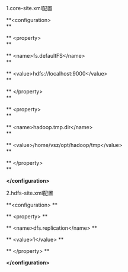 1.core-site.xml配置

**&lt;configuration&gt;    
**

**  &lt;property&gt;    
**

**    &lt;name&gt;fs.defaultFS&lt;/name&gt;    
**

**    &lt;value&gt;hdfs://localhost:9000&lt;/value&gt;    
**

**  &lt;/property&gt;    
**

**  &lt;property&gt;    
**

**    &lt;name&gt;hadoop.tmp.dir&lt;/name&gt;    
**

**    &lt;value&gt;/home/vsz/opt/hadoop/tmp&lt;/value&gt;    
**

**  &lt;/property&gt;    
**

**&lt;/configuration&gt;**

2.hdfs-site.xml配置

**&lt;configuration&gt;**

**  &lt;property&gt;**

**    &lt;name&gt;dfs.replication&lt;/name&gt;**

**    &lt;value&gt;1&lt;/value&gt;**

**  &lt;/property&gt;**

**&lt;/configuration&gt;**

